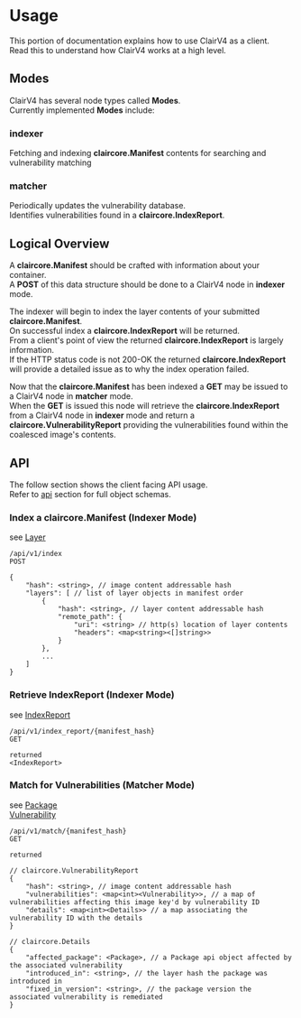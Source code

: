 # Usage

This portion of documentation explains how to use ClairV4 as a client.  
Read this to understand how ClairV4 works at a high level.  

## Modes

ClairV4 has several node types called **Modes**.  
Currently implemented **Modes** include:  

### indexer 

Fetching and indexing **claircore.Manifest** contents for searching and vulnerability matching

### matcher
Periodically updates the vulnerability database.  
Identifies vulnerabilities found in a **claircore.IndexReport**.  

## Logical Overview

A **claircore.Manifest** should be crafted with information about your container.  
A **POST** of this data structure should be done to a ClairV4 node in **indexer** mode.   

The indexer will begin to index the layer contents of your submitted **claircore.Manifest**.  
On successful index a **claircore.IndexReport** will be returned.  
From a client's point of view the returned **claircore.IndexReport** is largely information.  
If the HTTP status code is not 200-OK the returned **claircore.IndexReport** will provide a detailed issue as to why the index operation failed.  

Now that the **claircore.Manifest** has been indexed a **GET** may be issued to a ClairV4 node in **matcher** mode.  
When the **GET** is issued this node will retrieve the **claircore.IndexReport** from a ClairV4 node in **indexer** mode and return a **claircore.VulnerabilityReport** providing the vulnerabilities found within the coalesced image's contents.  

## API 

The follow section shows the client facing API usage.   
Refer to [api](./api.md) section for full object schemas.  

### Index a claircore.Manifest (Indexer Mode)
see [Layer](./api.md#layer)  

    /api/v1/index
    POST

    {
    	"hash": <string>, // image content addressable hash
    	"layers": [ // list of layer objects in manifest order
    		{
    			"hash": <string>, // layer content addressable hash
    			"remote_path": {
    				"uri": <string> // http(s) location of layer contents
    				"headers": <map<string><[]string>>
    			}
    		},
    		...
    	]
    }

### Retrieve IndexReport (Indexer Mode)  
see [IndexReport](./api.md#IndexReport/IndexRecord)  

    /api/v1/index_report/{manifest_hash}  
    GET

    returned
    <IndexReport>

### Match for Vulnerabilities (Matcher Mode)
see [Package](./api.md#Package)  
    [Vulnerability](./api.md#Vulnerability)  

    /api/v1/match/{manifest_hash}
    GET

    returned

    // claircore.VulnerabilityReport
    {
    	"hash": <string>, // image content addressable hash
    	"vulnerabilities": <map<int><Vulnerability>>, // a map of vulnerabilities affecting this image key'd by vulnerability ID
    	"details": <map<int><Details>> // a map associating the vulnerability ID with the details
    }
    
    // claircore.Details
    {
    	"affected_package": <Package>, // a Package api object affected by the associated vulnerability
    	"introduced_in": <string>, // the layer hash the package was introduced in
    	"fixed_in_version": <string>, // the package version the associated vulnerability is remediated
    }

	

